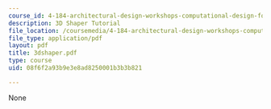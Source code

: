 ```yaml
---
course_id: 4-184-architectural-design-workshops-computational-design-for-housing-spring-2002
description: 3D Shaper Tutorial
file_location: /coursemedia/4-184-architectural-design-workshops-computational-design-for-housing-spring-2002/08f6f2a93b9e3e8ad8250001b3b3b821_3dshaper.pdf
file_type: application/pdf
layout: pdf
title: 3dshaper.pdf
type: course
uid: 08f6f2a93b9e3e8ad8250001b3b3b821

---
```

None